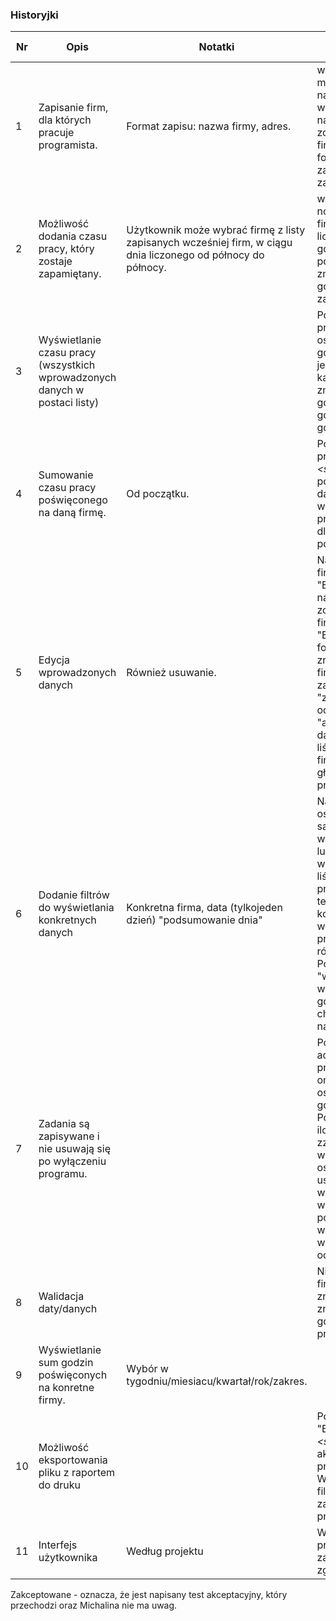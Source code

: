 
### Historyjki
Nr | Opis | Notatki | Test akceptacyjny | Wykonawca/-y | Zrobione | Zaakceptowane
--- | --- | --- | --- | --- | --- | --
1 |Zapisanie firm, dla których pracuje programista. | Format zapisu: nazwa firmy, adres. | w formularzu mam możliwość wpisania nazwy i adreus firmy, po wpisaniu danych i naciśnięciu "zapisz"firma zostaje dodana do listy firm, po wciśnięcu "anuluj" formularz zostaje zamknięty, a zmiany nie są zapisane. | Michał Perlak, Karol Koczwara | Tak | Nie
2 | Możliwość dodania czasu pracy, który zostaje zapamiętany. | Użytkownik może wybrać firmę z listy zapisanych wcześniej firm, w ciągu dnia liczonego od północy do północy. | w funkcjonalności "dodaj nowe godziny" wybieram firmę z listy firm i wpisuję liczbę godzin, liczba godzin zostaje zapisana po wciśnięciu "zapisz", zmiana wyświetla się na górze listy ostatnich zadań. | Rafał Prusak, Damian Nowakowski, Tomasz Frankiewicz | Tak | Nie
3 | Wyświetlanie czasu pracy (wszystkich wprowadzonych danych w postaci listy) | | Po uruchomieniu programu widzę listę z ostation dodanymi godzinami/firmami, lista jest aktualizowana po każdej wprowadzonej zmianie (dodaniu /edycji godzin), nowe zapisane godziny pojawiają sie na górze listy. | Rafał Prusak | Nie | Nie
4 | Sumowanie czasu pracy poświęconego na daną firmę. | Od początku. | Po wybraniu na liście przepracowanych godzin *<słowo nieczytelne>* pokazującego godziny danej firmy nad listą widzę wynik sumy wszystkich przepracowanych godzin dla tej firmy, wynik jest poprawny. | ? | Nie | Nie
5 | Edycja wprowadzonych danych | Również usuwanie. | Na liście firm, przy każdej firmie jest przycisk "Edytuj" lub "usuń". Po naciśnięciu "usuń" firma zostaje usunięta z listy firm. Po naciśnięciu "Edytuj" wyświetla się formularz, gdzie mogę zmienić adres/nazwę firmy. Zmiana zostaje zapisana (po naciśnięciu "zapisz") lub odrzucona(po naciśnięciu "anuluj"). Zedytowane dane firmy są widoczne na liście firm. Nowa nazwa firmy jest widoczna na głównej liście pokazującej przepracowane godziny. | ? | Nie | Nie
6 | Dodanie filtrów do wyświetlania konkretnych danych | Konkretna firma, data (tylkojeden dzień) "podsumowanie dnia" | Na górze listy pokazującej ostatnie zmiany widoczne są przyciski filtrów: wyświetl konkretną firmę lub konkretny dzień. Po wybraniu danej firmy na liście widoczne są godziny przepracowane tylko dla tej firmy. Po wybraniu konkretnego dnia na liście widoczne są godziny przepracowana dla różnych firm w tym dniu. Po wciśnięciu przycisku "wszystkie" ponownie widać wszystkie zapisane godziny, posortowane chronologidzne(najnowsze na górze listy). | ? | Nie | Nie
7 | Zadania są zapisywane i nie usuwają się po wyłączeniu programu. | |  Po zapisaniu nowej firmy, adresu, ilości przpracowanych godzin są one widoczne na liście z ostatnimi danimi godzinami i na liście firm. Po edycji danych firmy lub ilości godzin w danym dniu zzmierzone dane są widzoczne na liście firm / ostatnich godzin. Po usnięciu firmy nie jest ona widoczna na liście firm. Po wyjciu z programu i ponownym uruchomieniu wszystkie zmiany są widzoczne w odpowiednich miejscach. | ? | Nie | Nie
8 | Walidacja daty/danych | | Nie można wpisać nazwy firmy dłuższej niż na 70 znaków, krótszej niz 3 znaki. Nie można zapisać godzin dla daty z przyszłości. | ? | Nie | Nie
9 | Wyświetlanie sum godzin poświęconych na konretne firmy. | Wybór w tygodniu/miesiacu/kwartał/rok/zakres. | | ? | Nie | Nie
10 | Możliwość eksportowania pliku z raportem do druku | | Po naciśnięciu przycisku "Export" pobrany *<słowo_nieczytelne>* plik z aktualnie wyświetloną listą przepracowanych godziń. W przypadku listy filtrowanej do pliku zapisana zostaja przefiltrowana lista. | ? | Nie | Nie
11 | Interfejs użytkownika | Według projektu | Wszystkie przyciski w programie spełniają swoje zadania. Interfejs jest zgodny z projektem. | Wszyscy | Nie | Nie

Zakceptowane - oznacza, że jest napisany test akceptacyjny, który przechodzi oraz Michalina nie ma uwag.